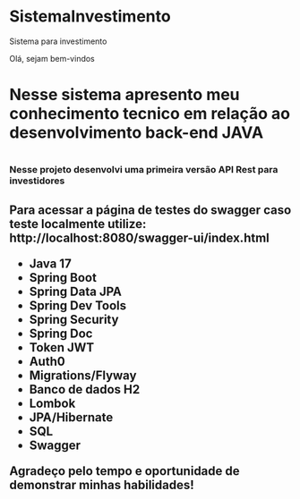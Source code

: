 # SistemaInvestimento
Sistema para investimento


Olá, sejam bem-vindos

<h1>Nesse sistema apresento meu conhecimento tecnico em relação ao desenvolvimento back-end JAVA<h1>

<h3>Nesse projeto desenvolvi uma primeira versão API Rest para investidores <h3>

<h2>Para acessar a página de testes do swagger caso teste localmente utilize: <b>http://localhost:8080/swagger-ui/index.html</b>
  
<ul>
  <li>Java 17</li>
  <li>Spring Boot</li>
  <li>Spring Data JPA</li>
  <li>Spring Dev Tools</li>
  <li>Spring Security</li>
  <li>Spring Doc</li>
  <li>Token JWT</li>
  <li>Auth0</li>
  <li>Migrations/Flyway</li>
  <li>Banco de dados H2</li>
  <li>Lombok</li>
  <li>JPA/Hibernate</li>
  <li>SQL</li>
  <li>Swagger</li>
</ul>


Agradeço pelo tempo e oportunidade de demonstrar minhas habilidades!
